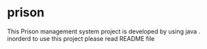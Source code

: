 # prison
This Prison management system  project is developed by using java . inorderd to use this project please read README file
